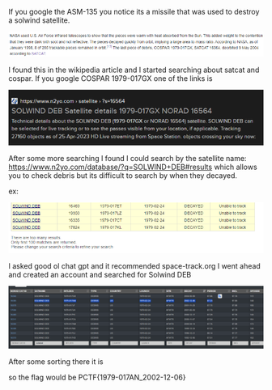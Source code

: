 If you google the ASM-135 you notice its a missile that was used to destroy a solwind satellite.

![1](./Images/Sat_1.png)

I found this in the wikipedia article and I started searching about satcat and cospar. If you google COSPAR 1979-017GX one of the links is 

![2](./Images/Sat_2.png)

After some more searching I found I could search by the satellite name: 
https://www.n2yo.com/database/?q=SOLWIND+DEB#results 
which allows you to check debris but its difficult to search by when they decayed. 

ex:

![3](./Images/Sat_3.png)

I asked good ol chat gpt and it recommended space-track.org
I went ahead and created an account and searched for 
Solwind DEB

![4](./Images/Sat_4.png)

After some sorting there it is

so the flag would be PCTF{1979-017AN_2002-12-06}